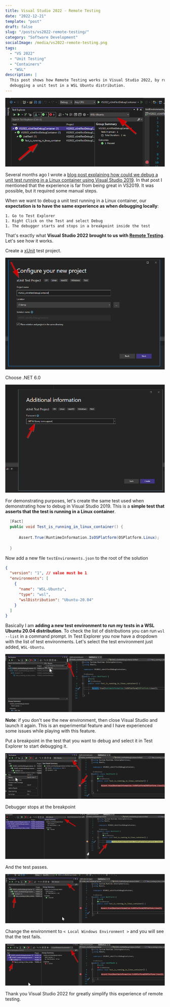```yaml
---
title: Visual Studio 2022 - Remote Testing
date: "2022-12-21"
template: "post"
draft: false
slug: "/posts/vs2022-remote-testing/"
category: "Software Development"
socialImage: /media/vs2022-remote-testing.png
tags:
  - "VS 2022"
  - "Unit Testing"
  - "Containers"
  - "WSL"
description: |
  This post shows how Remote Testing works in Visual Studio 2022, by running and 
  debugging a unit test in a WSL Ubuntu distribution.
---
```


![Visual Studio 2022 - Remote Testing](vs2022-remote-testing.png)

Several months ago I wrote a [blog post explaining how could we debug a unit
test running in a Linux container using Visual Studio
2019](./vs2019-debugging-unit-test-in-container/). In that post I mentioned that
the experience is far from being great in VS2019. It was possible, but it
required some manual steps.

When we want to debug a unit test running in a Linux container, our
**expectation is to have the same experience as when debugging locally**:

    1. Go to Test Explorer
    1. Right Click on the Test and select Debug
    1. The debugger starts and stops in a breakpoint inside the test
  
That's exactly what **Visual Studio 2022 brought to us with [Remote
Testing](https://docs.microsoft.com/en-us/visualstudio/test/remote-testing?view=vs-2022)**. Let's see how it works.

Create a [xUnit](https://xunit.net/) test project.

![xUnit test project](vs2022-create-xunit-test-project.png)

Choose .NET 6.0

![xUnit test project .NET 6.0](vs2022-create-xunit-proj-net6.png)

For demonstrating purposes, let's create the same test used when demonstrating how to debug in Visual Studio 2019. This is a **simple test that asserts that the test is running in a Linux container**.

```cs
  [Fact]
  public void Test_is_running_in_linux_container() {

      Assert.True(RuntimeInformation.IsOSPlatform(OSPlatform.Linux);

  }
```

Now add a new file `testEnvironments.json` to the root of the solution

```json
{
  "version": "1", // value must be 1
  "environments": [
    {
      "name": "WSL-Ubuntu",
      "type": "wsl",
      "wslDistribution": "Ubuntu-20.04"
    }
  ]
}
```

Basically I am **adding a new test environment to run my tests in a WSL Ubuntu
20.04 distribution**. To check the list of distributions you can run `wsl
--list` in a command prompt. In Test Explorer you now have a dropdown with the
list of test environments. Let's select the test environment just added,
`WSL-Ubuntu`.

![VS2022 - Select Test Environment](./vs2022-select-test-environment.png)

**Note**: if you don't see the new environment, then close Visual Studio and launch it
again. This is an experimental feature and I have experienced some issues while
playing with this feature.

Put a breakpoint in the test that you want to debug and select it in Test
Explorer to start debugging it.

![VS2022 - Start Debug Test](vs2022-start-debug-test.png)

Debugger stops at the breakpoint

![VS2022 - Debugging](vs2022-debugging-unit-test.png)

And the test passes.

![VS2022 - Test Passing](vs2022-test-passing.png)

Change the environment to `< Local Windows Environment >` and you will see that
the test fails.

![VS2022 - Test Failing](vs2022-test-fails.png)

Thank you Visual Studio 2022 for greatly simplify this experience of remote testing.
